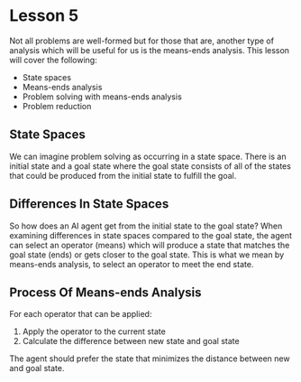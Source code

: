 # Lesson 5

Not all problems are well-formed but for those that are, another type of analysis which will be useful for us is the means-ends analysis. This lesson will cover the following:

- State spaces
- Means-ends analysis
- Problem solving with means-ends analysis
- Problem reduction

## State Spaces

We can imagine problem solving as occurring in a state space. There is an initial state and a goal state where the goal state consists of all of the states that could be produced from the initial state to fulfill the goal.

## Differences In State Spaces

So how does an AI agent get from the initial state to the goal state? When examining differences in state spaces compared to the goal state, the agent can select an operator (means) which will produce a state that matches the goal state (ends) or gets closer to the goal state. This is what we mean by means-ends analysis, to select an operator to meet the end state.

## Process Of Means-ends Analysis

For each operator that can be applied:

1. Apply the operator to the current state
2. Calculate the difference between new state and goal state

The agent should prefer the state that minimizes the distance between new and goal state.
